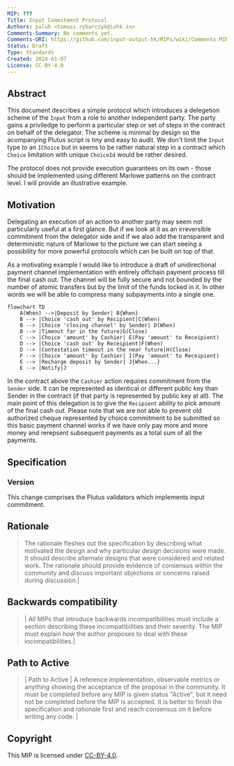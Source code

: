 ```yaml
---
MIP: ???
Title: Input Commitment Protocol
Authors: paluh <tomasz.rybarczyk@iohk.io>
Comments-Summary: No comments yet.
Comments-URI: https://github.com/input-output-hk/MIPs/wiki/Comments:MIP-???
Status: Draft
Type: Standards
Created: 2024-01-07
License: CC-BY-4.0
---
```



## Abstract

This document describes a simple protocol which introduces a delegetion scheme of the `Input` from a role to another independent party. The party gains a priviledge to perform a particular step or set of steps in the contract on behalf of the delegator. The scheme is minimal by design so the acompanying Plutus script is tiny and easy to audit.
We don't limit the `Input` type to an `IChoice` but in seems to be rather natural step in a contract which  `Choice` limitation with unique `ChoiceId` would be rather desired.

The protocol does not provide execution guarantees on its own - those should be implemented using different Marlowe patterns on the contract level. I will provide an illustrative example.


## Motivation

Delegating an execution of an action to another party may seem not particularly useful at a first glance. But if we look at it as an irreversible commitment from the delegator side and if we also add the transparent and deterministic nature of Marlowe to the picture we can start seeing a possibility for more powerful protocols which can be built on top of that.

As a motivating example I would like to introduce a draft of unidirectional payment channel implementation with entirely offchain payment process till the final cash out. The channel will be fully secure and not bounded by the number of atomic transfers but by the limit of the funds locked in it. In other words we will be able to compress many subpayments into a single one.

```mermaid
flowchart TD
    A(When) -->|Deposit by Sender| B{When}
    B --> |Choice 'cash out' by Recipient|C(When)
    B --> |Choice 'closing channel' by Sender| D(When)
    B --> |Timeout far in the future|G(Close)
    C --> |Choice 'amount' by Cashier| E(Pay 'amount' to Receipient)
    D --> |Choice 'cash out' by Receipient|F(When)
    D --> |Contestation timeout in the near future|H(Close)
    F --> |Choice 'amount' by Cashier| I(Pay 'amount' to Receipient)
    E --> |Recharge deposit by Sender| J{When...}
    E --> |Notify|J
```

In the contract above the `Cashier` action requires commitment from the `Sender` side. It can be represented as identical or different public key than Sender in the contract (if that party is represented by public key at all). The main point of this delegation is to give the `Recipient` ability to pick amount of the final cash out. Please note that we are not able to prevent old authorized cheque represented by choice commitment to be submitted so this basic payment channel works if we have only pay more and more money and rerepsent subsequent payments as a total sum of all the payments.

## Specification

### Version

This change comprises the Plutus validators which implements input commitment.

## Rationale

> The rationale fleshes out the specification by describing what motivated the design and why particular design decisions were made. It should describe alternate designs that were considered and related work. The rationale should provide evidence of consensus within the community and discuss important objections or concerns raised during discussion.|

## Backwards compatibility

> | All MIPs that introduce backwards incompatibilities must include a section describing these incompatibilities and their severity. The MIP must explain how the author proposes to deal with these incompatibilities.|

## Path to Active

> | Path to Active | A reference implementation, observable metrics or anything showing the acceptance of the proposal in the community. It must be completed before any MIP is given status "Active", but it need not be completed before the MIP is accepted. It is better to finish the specification and rationale first and reach consensus on it before writing any code. |

## Copyright

This MIP is licensed under [CC-BY-4.0](https://creativecommons.org/licenses/by/4.0/legalcode).
